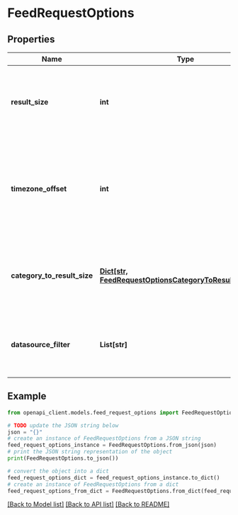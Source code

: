 # FeedRequestOptions


## Properties

Name | Type | Description | Notes
------------ | ------------- | ------------- | -------------
**result_size** | **int** | Number of results asked in response. If a result is a collection, counts as one. | 
**timezone_offset** | **int** | The offset of the client&#39;s timezone in minutes from UTC. e.g. PDT is -420 because it&#39;s 7 hours behind UTC. | [optional] 
**category_to_result_size** | [**Dict[str, FeedRequestOptionsCategoryToResultSizeValue]**](FeedRequestOptionsCategoryToResultSizeValue.md) | Mapping from category to number of results asked for the category. | [optional] 
**datasource_filter** | **List[str]** | Datasources for which content should be included. Empty is for all. | [optional] 

## Example

```python
from openapi_client.models.feed_request_options import FeedRequestOptions

# TODO update the JSON string below
json = "{}"
# create an instance of FeedRequestOptions from a JSON string
feed_request_options_instance = FeedRequestOptions.from_json(json)
# print the JSON string representation of the object
print(FeedRequestOptions.to_json())

# convert the object into a dict
feed_request_options_dict = feed_request_options_instance.to_dict()
# create an instance of FeedRequestOptions from a dict
feed_request_options_from_dict = FeedRequestOptions.from_dict(feed_request_options_dict)
```
[[Back to Model list]](../README.md#documentation-for-models) [[Back to API list]](../README.md#documentation-for-api-endpoints) [[Back to README]](../README.md)


